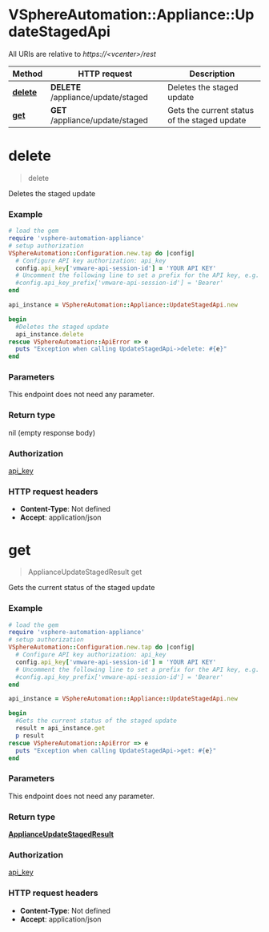 # VSphereAutomation::Appliance::UpdateStagedApi

All URIs are relative to *https://&lt;vcenter&gt;/rest*

Method | HTTP request | Description
------------- | ------------- | -------------
[**delete**](UpdateStagedApi.md#delete) | **DELETE** /appliance/update/staged | Deletes the staged update
[**get**](UpdateStagedApi.md#get) | **GET** /appliance/update/staged | Gets the current status of the staged update


# **delete**
> delete

Deletes the staged update

### Example
```ruby
# load the gem
require 'vsphere-automation-appliance'
# setup authorization
VSphereAutomation::Configuration.new.tap do |config|
  # Configure API key authorization: api_key
  config.api_key['vmware-api-session-id'] = 'YOUR API KEY'
  # Uncomment the following line to set a prefix for the API key, e.g. 'Bearer' (defaults to nil)
  #config.api_key_prefix['vmware-api-session-id'] = 'Bearer'
end

api_instance = VSphereAutomation::Appliance::UpdateStagedApi.new

begin
  #Deletes the staged update
  api_instance.delete
rescue VSphereAutomation::ApiError => e
  puts "Exception when calling UpdateStagedApi->delete: #{e}"
end
```

### Parameters
This endpoint does not need any parameter.

### Return type

nil (empty response body)

### Authorization

[api_key](../README.md#api_key)

### HTTP request headers

 - **Content-Type**: Not defined
 - **Accept**: application/json



# **get**
> ApplianceUpdateStagedResult get

Gets the current status of the staged update

### Example
```ruby
# load the gem
require 'vsphere-automation-appliance'
# setup authorization
VSphereAutomation::Configuration.new.tap do |config|
  # Configure API key authorization: api_key
  config.api_key['vmware-api-session-id'] = 'YOUR API KEY'
  # Uncomment the following line to set a prefix for the API key, e.g. 'Bearer' (defaults to nil)
  #config.api_key_prefix['vmware-api-session-id'] = 'Bearer'
end

api_instance = VSphereAutomation::Appliance::UpdateStagedApi.new

begin
  #Gets the current status of the staged update
  result = api_instance.get
  p result
rescue VSphereAutomation::ApiError => e
  puts "Exception when calling UpdateStagedApi->get: #{e}"
end
```

### Parameters
This endpoint does not need any parameter.

### Return type

[**ApplianceUpdateStagedResult**](ApplianceUpdateStagedResult.md)

### Authorization

[api_key](../README.md#api_key)

### HTTP request headers

 - **Content-Type**: Not defined
 - **Accept**: application/json




